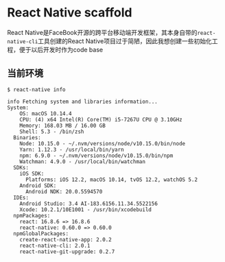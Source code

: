 # React Native scaffold

React Native是FaceBook开源的跨平台移动端开发框架，其本身自带的`react-native-cli`工具创建的React Native项目过于简陋，因此我想创建一些初始化工程，便于以后开发时作为code base



## 当前环境

``` shell
$ react-native info

info Fetching system and libraries information...
System:
    OS: macOS 10.14.4
    CPU: (4) x64 Intel(R) Core(TM) i5-7267U CPU @ 3.10GHz
    Memory: 168.03 MB / 16.00 GB
    Shell: 5.3 - /bin/zsh
  Binaries:
    Node: 10.15.0 - ~/.nvm/versions/node/v10.15.0/bin/node
    Yarn: 1.12.3 - /usr/local/bin/yarn
    npm: 6.9.0 - ~/.nvm/versions/node/v10.15.0/bin/npm
    Watchman: 4.9.0 - /usr/local/bin/watchman
  SDKs:
    iOS SDK:
      Platforms: iOS 12.2, macOS 10.14, tvOS 12.2, watchOS 5.2
    Android SDK:
      Android NDK: 20.0.5594570
  IDEs:
    Android Studio: 3.4 AI-183.6156.11.34.5522156
    Xcode: 10.2.1/10E1001 - /usr/bin/xcodebuild
  npmPackages:
    react: 16.8.6 => 16.8.6
    react-native: 0.60.0 => 0.60.0
  npmGlobalPackages:
    create-react-native-app: 2.0.2
    react-native-cli: 2.0.1
    react-native-git-upgrade: 0.2.7
```

